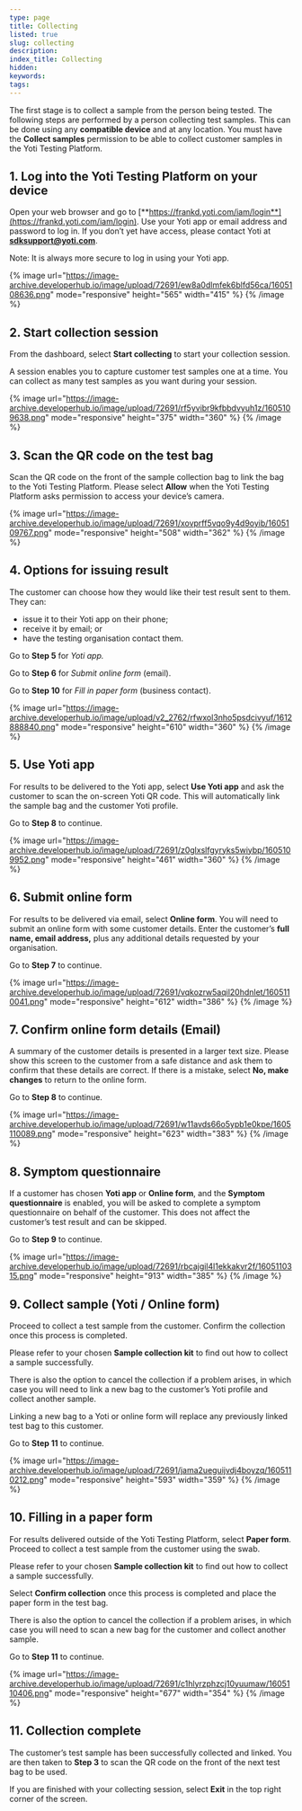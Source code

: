 ```yaml
---
type: page
title: Collecting
listed: true
slug: collecting
description: 
index_title: Collecting
hidden: 
keywords: 
tags: 
---
```


The first stage is to collect a sample from the person being tested. The following steps are performed by a person collecting test samples. This can be done using any **compatible device** and at any location.
You must have the **Collect samples** permission to be able to collect customer samples in the Yoti Testing Platform.

## 1. Log into the Yoti Testing Platform on your device

Open your web browser and go to [**https://frankd.yoti.com/iam/login**](https://frankd.yoti.com/iam/login). Use your Yoti app or email address and password to log in. If you don’t yet have access, please contact Yoti at [**sdksupport@yoti.com**](mailto:sdksupport@yoti.com).

Note:  It is always more secure to log in using your Yoti app.

{% image url="https://image-archive.developerhub.io/image/upload/72691/ew8a0dlmfek6blfd56ca/1605108636.png" mode="responsive" height="565" width="415" %}
{% /image %}

## 2. Start collection session

From the dashboard, select **Start collecting** to start your collection session.

A session enables you to capture customer test samples one at a time. You can collect as many test samples as you want during your session.

{% image url="https://image-archive.developerhub.io/image/upload/72691/rf5yvibr9kfbbdvyuh1z/1605109638.png" mode="responsive" height="375" width="360" %}
{% /image %}

## 3. Scan the QR code on the test bag

Scan the QR code on the front of the sample collection bag to link the bag to the Yoti Testing Platform. Please select **Allow** when the Yoti Testing Platform asks permission to access your device’s camera.

{% image url="https://image-archive.developerhub.io/image/upload/72691/xovprff5vqo9y4d9oyib/1605109767.png" mode="responsive" height="508" width="362" %}
{% /image %}

## 4. Options for issuing result

The customer can choose how they would like their test result sent to them. They can:

- issue it to their Yoti app on their phone;
- receive it by email; or
- have the testing organisation contact them. 

Go to **Step 5** for _Yoti app._

Go to **Step 6** for _Submit online form_ (email).

Go to **Step 10** for _Fill in paper form_ (business contact).

{% image url="https://image-archive.developerhub.io/image/upload/v2_2762/rfwxol3nho5psdcivyuf/1612888840.png" mode="responsive" height="610" width="360" %}
{% /image %}

## 5. Use Yoti app

For results to be delivered to the Yoti app, select **Use Yoti app** and ask the customer to scan the on-screen Yoti QR code. This will automatically link the sample bag and the customer Yoti profile. 

Go to **Step 8** to continue.

{% image url="https://image-archive.developerhub.io/image/upload/72691/z0glxslfgyryks5wiybp/1605109952.png" mode="responsive" height="461" width="360" %}
{% /image %}

## 6. Submit online form

For results to be delivered via email, select **Online form**. You will need to submit an online form with some customer details. Enter the customer’s **full name, email address,** plus any additional details requested by your organisation.

Go to **Step 7** to continue.

{% image url="https://image-archive.developerhub.io/image/upload/72691/vqkozrw5aqil20hdnlet/1605110041.png" mode="responsive" height="612" width="386" %}
{% /image %}

## 7. Confirm online form details (Email)

A summary of the customer details is presented in a larger text size. Please show this screen to the customer from a safe distance and ask them to confirm that these details are correct. If there is a mistake, select **No, make changes** to return to the online form.

Go to **Step 8** to continue.

{% image url="https://image-archive.developerhub.io/image/upload/72691/w11avds66o5ypb1e0kpe/1605110089.png" mode="responsive" height="623" width="383" %}
{% /image %}

## 8.  Symptom questionnaire

If a customer has chosen **Yoti app** or **Online form**, and the **Symptom questionnaire** is enabled, you will be asked to complete a symptom questionnaire on behalf of the customer. This does not affect the customer’s test result and can be skipped.

Go to **Step 9** to continue.

{% image url="https://image-archive.developerhub.io/image/upload/72691/rbcajgil4l1ekkakvr2f/1605110315.png" mode="responsive" height="913" width="385" %}
{% /image %}

## 9. Collect sample (Yoti / Online form)

Proceed to collect a test sample from the customer. Confirm the collection once this process is completed. 

Please refer to your chosen **Sample collection kit** to find out how to collect a sample successfully.

There is also the option to cancel the collection if a problem arises, in which case you will need to link a new bag to the customer’s Yoti profile and collect another sample. 

Linking a new bag to a Yoti or online form will replace any previously linked test bag to this customer.

Go to **Step 11** to continue.

{% image url="https://image-archive.developerhub.io/image/upload/72691/jama2ueguijvdj4boyzq/1605110212.png" mode="responsive" height="593" width="359" %}
{% /image %}

## 10. Filling in a paper form

For results delivered outside of the Yoti Testing Platform, select **Paper form**. Proceed to collect a test sample from the customer using the swab. 

Please refer to your chosen **Sample collection kit** to find out how to collect a sample successfully.

Select **Confirm collection** once this process is completed and place the paper form in the test bag.

There is also the option to cancel the collection if a problem arises, in which case you will need to scan a new bag for the customer and collect another sample. 

Go to **Step 11** to continue.

{% image url="https://image-archive.developerhub.io/image/upload/72691/c1hlyrzphzcj10yuumaw/1605110406.png" mode="responsive" height="677" width="354" %}
{% /image %}

## 11. Collection complete

The customer’s test sample has been successfully collected and linked. You are then taken to **Step 3** to scan the QR code on the front of the next test bag to be used.

If you are finished with your collecting session, select **Exit** in the top right corner of the screen.